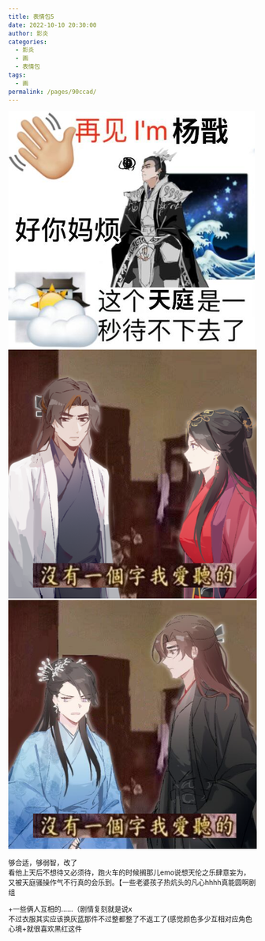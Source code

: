 ```yaml
---
title: 表情包5
date: 2022-10-10 20:30:00
author: 影炎
categories: 
  - 影炎
  - 画
  - 表情包
tags: 
  - 画
permalink: /pages/90ccad/
---
```


![1](/img/yingyan/表情包5/1.jpg)
![2](/img/yingyan/表情包5/2.png)
![3](/img/yingyan/表情包5/3.png)
<!-- more -->

够合适，够弱智，改了  
看他上天后不想待又必须待，跑火车的时候搁那儿emo说想天伦之乐肆意妄为，又被天庭骚操作气不行真的会乐到。【一些老婆孩子热炕头的凡心hhhh真能圆啊剧组

+一些俩人互相的……（剧情复刻就是说x  
不过衣服其实应该换灰蓝那件不过整都整了不返工了(感觉颜色多少互相对应角色心境+就很喜欢黑红这件
